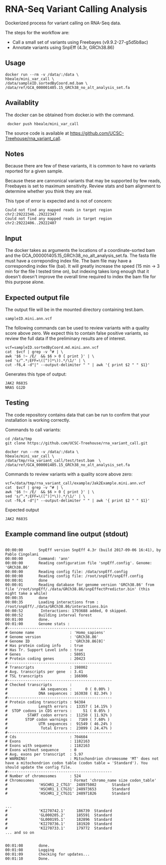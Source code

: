 # RNA-Seq Variant Calling Analysis
Dockerized process for variant calling on RNA-Seq data. 

The steps for the workflow are:

- Call a small set of variants using Freebayes (v9.9.2-27-g5d5b8ac)
- Annotate variants using SnpEff (4.3r, GRCh38.86)

## Usage

```
docker run --rm -v /data/:/data \
hbeale/mini_var_call \
/data/sampleID.sortedByCoord.md.bam \
/data/ref/GCA_000001405.15_GRCh38_no_alt_analysis_set.fa
```
## Availablity
The docker can be obtained from docker.io with the command.

```
 docker push hbeale/mini_var_call
```

The source code is available at 
https://github.com/UCSC-Treehouse/rna_variant_call.


## Notes
Because there are few of these variants, it is common to have no variants reported for a given sample. 

Because these are cannonical variants that may be supported by few reads, Freebayes is set to maximum sensitivity. Review stats and bam alignment to determine whether you think they are real. 

This type of error is expected and is not of concern:

```
Could not find any mapped reads in target region chr2:29222346..29222347
Could not find any mapped reads in target region chr2:29222406..29222407

```

## Input
The docker takes as arguments the locations of a coordinate-sorted bam and the  GCA_000001405.15_GRCh38_no_alt_analysis_set.fa. The fasta file must have a correponding index file. The bam file may have a corresponding index file (bai). It will greatly increase the speed (15 min -> 3 min for the file I tested time on), but indexing takes long enough that it doesn't doesn't improve the overall time required to index the bam file for this purpose alone. 

    
## Expected output file

The output file will be in the mounted directory containing test.bam.

    sampleID.mini.ann.vcf
    
The following commands can be used to review variants with a quality score above zero. We expect this to contain false positive variants, so review the full data if the preliminary results are of interest.

```
vcf=sampleID.sortedByCoord.md.mini.ann.vcf 
cat  $vcf | grep -v ^# | \
awk '$6 !~ /E/  && $6 > 0 { print }' | \
sed 's/^.*;EFF=\([^)]*\)).*/\1/' | \
cut -f6,4 -d"|" --output-delimiter " " | awk '{ print $2 " " $1}'
```

Generates this type of output: 

```
JAK2 R683S
NRAS G12D
```

## Testing
The code repository contains data that can be run to confirm that your installation is working correctly. 

Commands to call variants:

```
cd /data/tmp
git clone https://github.com/UCSC-Treehouse/rna_variant_call.git

docker run --rm -v /data/:/data \
hbeale/mini_var_call \
/data/tmp/rna_variant_call/test/test.bam  \
/data/ref/GCA_000001405.15_GRCh38_no_alt_analysis_set.fa
```
Commands to review variants with a quality score above zero:

```
vcf=/data/tmp/rna_variant_call/example/Jak2Example.mini.ann.vcf 
cat  $vcf | grep -v ^# | \
awk '$6 !~ /E/  && $6 > 0 { print }' | \
sed 's/^.*;EFF=\([^)]*\)).*/\1/' | \
cut -f6,4 -d"|" --output-delimiter " " | awk '{ print $2 " " $1}'
```

Expected output
```
JAK2 R683S
```



## Example command line output (stdout)

```

00:00:00       SnpEff version SnpEff 4.3r (build 2017-09-06 16:41), by Pablo Cingolani
00:00:00       Command: 'ann'
00:00:00       Reading configuration file 'snpEff.config'. Genome: 'GRCh38.86'
00:00:00       Reading config file: /data/snpEff.config
00:00:00       Reading config file: /root/snpEff/snpEff.config
00:00:01       done
00:00:01       Reading database for genome version 'GRCh38.86' from file '/root/snpEff/./data/GRCh38.86/snpEffectPredictor.bin' (this might take a while)
00:00:35       done
00:00:35       Loading interactions from : /root/snpEff/./data/GRCh38.86/interactions.bin
00:00:52        Interactions: 1793688 added, 0 skipped.
00:00:52       Building interval forest
00:01:00       done.
00:01:00       Genome stats :
#-----------------------------------------------
# Genome name                : 'Homo_sapiens'
# Genome version             : 'GRCh38.86'
# Genome ID                  : 'GRCh38.86[0]'
# Has protein coding info    : true
# Has Tr. Support Level info : true
# Genes                      : 58051
# Protein coding genes       : 20423
#-----------------------------------------------
# Transcripts                : 198002
# Avg. transcripts per gene  : 3.41
# TSL transcripts            : 166906
#-----------------------------------------------
# Checked transcripts        : 
#               AA sequences :      0 ( 0.00% )
#              DNA sequences : 163038 ( 82.34% )
#-----------------------------------------------
# Protein coding transcripts : 94384
#              Length errors :  13357 ( 14.15% )
#  STOP codons in CDS errors :     51 ( 0.05% )
#         START codon errors :  11250 ( 11.92% )
#        STOP codon warnings :   7169 ( 7.60% )
#              UTR sequences :  91549 ( 46.24% )
#               Total Errors :  23099 ( 24.47% )
#-----------------------------------------------
# Cds                        : 704604
# Exons                      : 1182163
# Exons with sequence        : 1182163
# Exons without sequence     : 0
# Avg. exons per transcript  : 5.97
# WARNING!                   : Mitochondrion chromosome 'MT' does not have a mitochondrion codon table (codon table = 'Standard'). You should update the config file.
#-----------------------------------------------
# Number of chromosomes      : 524
# Chromosomes                : Format 'chromo_name size codon_table'
#              'HSCHR1_2_CTG3'  248975002       Standard
#              'HSCHR1_1_CTG31' 248973653       Standard
#              'HSCHR1_2_CTG31' 248971826       Standard


...
#              'KI270742.1'     186739  Standard
#              'GL000205.2'     185591  Standard
#              'GL000195.1'     182896  Standard
#              'KI270736.1'     181920  Standard
#              'KI270733.1'     179772  Standard
... and so on


00:01:08       done.
00:01:08       Logging
00:01:09       Checking for updates...
00:01:10       Done.
```

